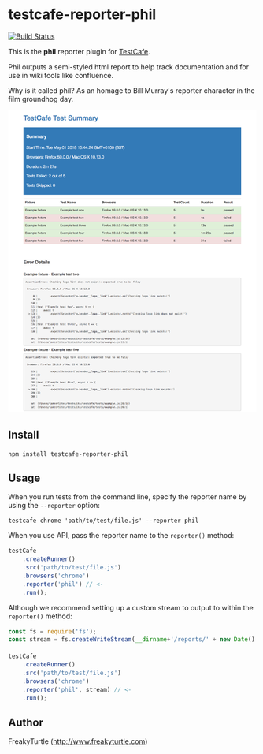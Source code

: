 # testcafe-reporter-phil
[![Build Status](https://travis-ci.org/FreakyTurtle/testcafe-reporter-phil.svg)](https://travis-ci.org/FreakyTurtle/testcafe-reporter-phil)

This is the **phil** reporter plugin for [TestCafe](http://devexpress.github.io/testcafe).

Phil outputs a semi-styled html report to help track documentation and for use in wiki tools like confluence.

Why is it called phil? As an homage to Bill Murray's reporter character in the film groundhog day.

<p align="center">
    <img src="https://github.com/FreakyTurtle/tescafe-reporter-phil/blob/master/media/preview.png" alt="preview" />
</p>

## Install

```
npm install testcafe-reporter-phil
```

## Usage

When you run tests from the command line, specify the reporter name by using the `--reporter` option:

```
testcafe chrome 'path/to/test/file.js' --reporter phil
```


When you use API, pass the reporter name to the `reporter()` method:

```js
testCafe
    .createRunner()
    .src('path/to/test/file.js')
    .browsers('chrome')
    .reporter('phil') // <-
    .run();
```

Although we recommend setting up a custom stream to output to within the  `reporter()` method:

```js
const fs = require('fs');
const stream = fs.createWriteStream(__dirname+'/reports/' + new Date().getTime() + '.html')

testCafe
    .createRunner()
    .src('path/to/test/file.js')
    .browsers('chrome')
    .reporter('phil', stream) // <-
    .run();
```

## Author
FreakyTurtle (http://www.freakyturtle.com)
